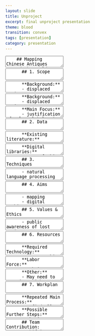 ```yaml
---
layout: slide
title: Unproject
excerpt: final unproject presentation
theme: blood
transition: convex
tags: [presentation]
category: presentation
---
```

<section data-markdown>
  <textarea data-template>
    ## Mapping Chinese Antiques Around the World
    Maggie Li & Rosanna Zhou
  </textarea>
</section>



<section>

  <section data-markdown>
    <textarea data-template>
      ## 1. Scope
    </textarea>
  </section>

  <section data-markdown>
    <textarea data-template>
      **Background:**
      - displaced antiques
      ![Lost Antiques 1](/images/unprj/antique1.jpg "Lost Antiques 1")
    </textarea>
  </section>

  <section data-markdown>
    <textarea data-template>
      **Background:**
      - displaced antiques
      ![Lost Antiques 2](/images/unprj/antique2.png "Lost Antiques 2")
    </textarea>
  </section>

  <section data-markdown>
    <textarea data-template>
      **Main Focus:**
      - justification of cultural belonging  
      ![Mapping Example](/images/unprj/unprj_map.png "Example of Final Mapping")
    </textarea>
  </section>

</section>



<section>

  <section data-markdown>
    <textarea data-template>
      ## 2. Data
    </textarea>
  </section>

  <section data-markdown>
    <textarea data-template>
      **Existing literature:**
      - e.g., "Records of Modern National Treasures Lost Overseas."  
      ![Records of Modern National Treasures Lost Overseas](/images/unprj/data1.jpg "Records of Modern National Treasures Lost Overseas")
    </textarea>
  </section>

  <section data-markdown>
    <textarea data-template>
      **Digital libraries:**
      - e.g., ["China Art Digital Library"](https://www.eastview.com/resources/e-collections/china-art-digital-library/)
      ![China Art Digital Library](/images/unprj/digital_library_2.png "China Art Digital Library")
    </textarea>
  </section>

</section>



<section>

  <section data-markdown>
    <textarea data-template>
      ## 3. Techniques
    </textarea>
  </section>

  <section data-markdown>
    <textarea data-template>
      - natural language processing
      - image processing
      - mapping
      - digitization
    </textarea>
  </section>

</section>



<section>

  <section data-markdown>
    <textarea data-template>
      ## 4. Aims
    </textarea>
  </section>

  <section data-markdown>
    <textarea data-template>
      - mapping
      - digital archives
      - NLP connecting lost antiques to historical records
    </textarea>
  </section>

</section>



<section>

  <section data-markdown>
    <textarea data-template>
      ## 5. Values & Ethics
    </textarea>
  </section>

  <section data-markdown>
    <textarea data-template>
      - public awareness of lost antiques
      - reclaiming power of defining national historical relics
      - however, be careful of nationalism
    </textarea>
  </section>

</section>



<section>

  <section data-markdown>
    <textarea data-template>
      ## 6. Resources
    </textarea>
  </section>

  <section data-markdown>
    <textarea data-template>
      **Required Technology:**
      - Cartographic representation necessary for the mapping step
      - AI text analyzing model trained on reading Simple and Classical Chinese is required
      - AI trained to take information from digital libraries (also need to unify metadata)
    </textarea>
  </section>

  <section data-markdown>
    <textarea data-template>
      **Labor Force:**
      - Website builders required for building the digital archive
      - Historians to cooperate with NLP AIs
    </textarea>
  </section>

  <section data-markdown>
    <textarea data-template>
      **Other:**
      - May need to negotiate with different museums to obtain copyright
    </textarea>
  </section>

</section>



<section>

  <section data-markdown>
    <textarea data-template>
      ## 7. Workplan
    </textarea>
  </section>

  <section data-markdown>
    <textarea data-template>
      **Repeated Main Process:**
      - 1-find all Chinese antiques collections from worldwide museums (automized)
      - 2-mark them in a world map
      - 3-construct a digital archive of the antiques found and unify the metadata
      - 4-search for the earliest records of each antique in Chinese history using NLP trained based on Classical Chinese
    </textarea>
  </section>

  <section data-markdown>
    <textarea data-template>
      **Possible Further Steps:**
      - obtain 3D-printed models of antiques unavailable domestically
      - better visualization of the digital archive utilizing image clustering (or train AI to identify antique's dynasty..?)
    </textarea>
  </section>

</section>



<section>

  <section data-markdown>
    <textarea data-template>
      ## Team Contribution:  
      - Zhifei (Maggie) Li-part 5 to 7, slide text
      - Xiaoyan (Rosanna) Zhou-part 1 to 4, slide images
    </textarea>
  </section>

</section>